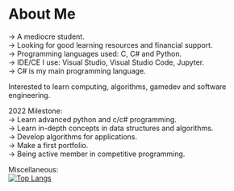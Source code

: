 # About Me  
-> A mediocre student.   
-> Looking for good learning resources and financial support.  
-> Programming languages used: C, C# and Python.  
-> IDE/CE I use: Visual Studio, Visual Studio Code, Jupyter.  
-> C# is my main programming language.  

Interested to learn computing, algorithms, gamedev and software engineering.    

2022 Milestone:  
-> Learn advanced python and c/c# programming.  
-> Learn in-depth concepts in data structures and algorithms.  
-> Develop algorithms for applications.  
-> Make a first portfolio.  
-> Being active member in competitive programming.  

Miscellaneous:  
[![Top Langs](https://github-readme-stats.vercel.app/api/top-langs/?username=ssuish&layout=compact&theme=github_dark)](https://github.com/anuraghazra/github-readme-stats)
